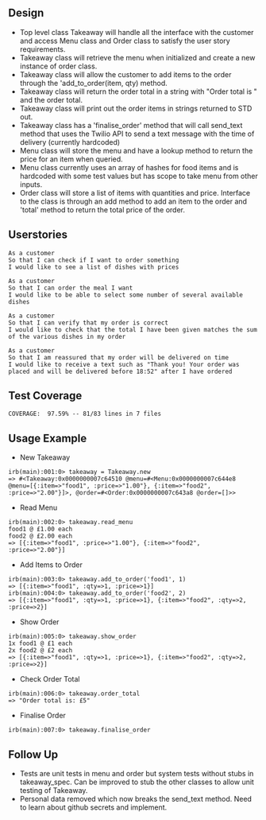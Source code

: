 Design
-------

* Top level class Takeaway will handle all the interface with the customer and access Menu class and Order class to satisfy the user story requirements.  
* Takeaway class will retrieve the menu when initialized and create a new instance of order class.
* Takeaway class will allow the customer to add items to the order through the 'add_to_order(item, qty) method.
* Takeaway class will return the order total in a string with "Order total is " and the order total.
* Takeaway class will print out the order items in strings returned to STD out.
* Takeaway class has a 'finalise_order' method that will call send_text method that uses the Twilio API to send a text message with the time of delivery (currently hardcoded) 
* Menu class will store the menu and have a lookup method to return the price for an item when queried.
* Menu class currently uses an array of hashes for food items and is hardcoded with some test values but has scope to take menu from other inputs.
* Order class will store a list of items with quantities and price.  Interface to the class is through an add method to add an item to the order and 'total' method to return the total price of the order.

Userstories
-----

```
As a customer
So that I can check if I want to order something
I would like to see a list of dishes with prices

As a customer
So that I can order the meal I want
I would like to be able to select some number of several available dishes

As a customer
So that I can verify that my order is correct
I would like to check that the total I have been given matches the sum of the various dishes in my order

As a customer
So that I am reassured that my order will be delivered on time
I would like to receive a text such as "Thank you! Your order was placed and will be delivered before 18:52" after I have ordered
```

Test Coverage
-----
```
COVERAGE:  97.59% -- 81/83 lines in 7 files
```

Usage Example
-----

* New Takeaway
```
irb(main):001:0> takeaway = Takeaway.new
=> #<Takeaway:0x0000000007c64510 @menu=#<Menu:0x0000000007c644e8 @menu=[{:item=>"food1", :price=>"1.00"}, {:item=>"food2", :price=>"2.00"}]>, @order=#<Order:0x0000000007c643a8 @order=[]>>
```

* Read Menu
```
irb(main):002:0> takeaway.read_menu
food1 @ £1.00 each
food2 @ £2.00 each
=> [{:item=>"food1", :price=>"1.00"}, {:item=>"food2", :price=>"2.00"}]
```

* Add Items to Order
```
irb(main):003:0> takeaway.add_to_order('food1', 1)
=> [{:item=>"food1", :qty=>1, :price=>1}]
irb(main):004:0> takeaway.add_to_order('food2', 2)
=> [{:item=>"food1", :qty=>1, :price=>1}, {:item=>"food2", :qty=>2, :price=>2}]
```

* Show Order
```
irb(main):005:0> takeaway.show_order
1x food1 @ £1 each
2x food2 @ £2 each
=> [{:item=>"food1", :qty=>1, :price=>1}, {:item=>"food2", :qty=>2, :price=>2}]
```

* Check Order Total
```
irb(main):006:0> takeaway.order_total
=> "Order total is: £5"
```

* Finalise Order
```
irb(main):007:0> takeaway.finalise_order
```

Follow Up
-----

* Tests are unit tests in menu and order but system tests without stubs in takeaway_spec.  Can be improved to stub the other classes to allow unit testing of Takeaway.
* Personal data removed which now breaks the send_text method.  Need to learn about github secrets and implement.

